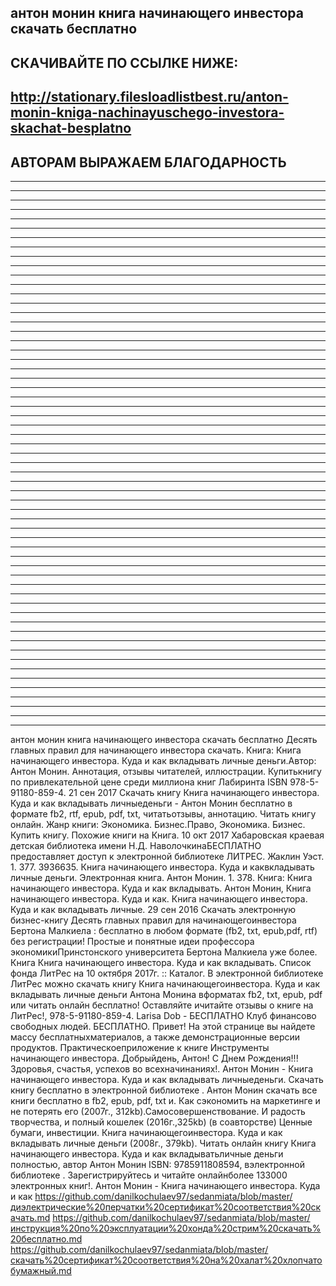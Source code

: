 антон монин книга начинающего инвестора скачать бесплатно
--------------------------------------------------
СКАЧИВАЙТЕ ПО ССЫЛКЕ НИЖЕ:
--------------------------------------------------
http://stationary.filesloadlistbest.ru/anton-monin-kniga-nachinayuschego-investora-skachat-besplatno
--------------------------------------------------
АВТОРАМ ВЫРАЖАЕМ БЛАГОДАРНОСТЬ
--------------------------------------------------
--------------------------------------------------
--------------------------------------------------
--------------------------------------------------
--------------------------------------------------
--------------------------------------------------
--------------------------------------------------
--------------------------------------------------
--------------------------------------------------
--------------------------------------------------
--------------------------------------------------
--------------------------------------------------
--------------------------------------------------
--------------------------------------------------
--------------------------------------------------
--------------------------------------------------
--------------------------------------------------
--------------------------------------------------
--------------------------------------------------
--------------------------------------------------
--------------------------------------------------
--------------------------------------------------
--------------------------------------------------
--------------------------------------------------
--------------------------------------------------
--------------------------------------------------
--------------------------------------------------
--------------------------------------------------
--------------------------------------------------
--------------------------------------------------
--------------------------------------------------
--------------------------------------------------
--------------------------------------------------
--------------------------------------------------
--------------------------------------------------
--------------------------------------------------
--------------------------------------------------
--------------------------------------------------
--------------------------------------------------
--------------------------------------------------
--------------------------------------------------
--------------------------------------------------
--------------------------------------------------
--------------------------------------------------
--------------------------------------------------
--------------------------------------------------
--------------------------------------------------
--------------------------------------------------
--------------------------------------------------
--------------------------------------------------
--------------------------------------------------
--------------------------------------------------
--------------------------------------------------
--------------------------------------------------
--------------------------------------------------
--------------------------------------------------
--------------------------------------------------
--------------------------------------------------
--------------------------------------------------
--------------------------------------------------
антон монин книга начинающего инвестора скачать бесплатно Десять главных правил для начинающего инвестора скачать. Книга: Книга начинающего инвестора. Куда и как вкладывать личные деньги.Автор: Антон Монин. Аннотация, отзывы читателей, иллюстрации. Купитькнигу по привлекательной цене среди миллиона книг Лабиринта  ISBN 978-5-91180-859-4. 21 сен 2017  Скачать книгу Книга начинающего инвестора. Куда и как вкладывать личныеденьги - Антон Монин бесплатно в формате fb2, rtf, epub, pdf, txt, читатьотзывы, аннотацию. Читать книгу онлайн. Жанр книги: Экономика. Бизнес.Право, Экономика. Бизнес. Купить книгу. Похожие книги на Книга. 10 окт 2017  Хабаровская краевая детская библиотека имени Н.Д. НаволочкинаБЕСПЛАТНО предоставляет доступ к электронной библиотеке ЛИТРЕС. Жаклин Уэст. 1. 377. 3936635. Книга начинающего инвестора. Куда и каквкладывать личные деньги. Электронная книга. Антон Монин. 1. 378. Книга: Книга начинающего инвестора. Куда и как вкладывать. Антон Монин, Книга начинающего инвестора. Куда и как. Книга начинающего инвестора. Куда и как вкладывать личные. 29 сен 2016  Скачать электронную бизнес-книгу Десять главных правил для начинающегоинвестора Бертона Малкиела : бесплатно в любом формате (fb2, txt, epub,pdf, rtf) без регистрации! Простые и понятные идеи профессора экономикиПринстонского университета Бертона Малкиела уже более. Книга Книга начинающего инвестора. Куда и как вкладывать. Список фонда ЛитРес на 10 октября 2017г. :: Каталог. В электронной библиотеке ЛитРес можно скачать книгу Книга начинающегоинвестора. Куда и как вкладывать личные деньги Антона Монина вформатах fb2, txt, epub, pdf или читать онлайн бесплатно! Оставляйте ичитайте отзывы о книге на ЛитРес!, 978-5-91180-859-4. Larisa Dob - БЕСПЛАТНО  Клуб финансово свободных людей. БЕСПЛАТНО. Привет! На этой странице вы найдете массу бесплатныхматериалов, а также демонстрационные версии продуктов.  Практическоеприложение к книге Инструменты начинающего инвестора.  Добрыйдень, Антон! С Днем Рождения!!! Здоровья, счастья, успехов во всехначинаниях!. Антон Монин - Книга начинающего инвестора. Куда и как вкладывать личныеденьги. Скачать книгу бесплатно в электронной библиотеке .
Антон Монин  скачать все книги бесплатно в fb2, epub, pdf, txt и. Как сэкономить на маркетинге и не потерять его (2007г., 312kb).Самосовершенствование. И радость творчества, и полный кошелек (2016г.,325kb) (в соавторстве) Ценные бумаги, инвестиции. Книга начинающегоинвестора. Куда и как вкладывать личные деньги (2008г., 379kb). Читать онлайн книгу Книга начинающего инвестора. Куда и как вкладыватьличные деньги полностью, автор Антон Монин ISBN: 9785911808594, вэлектронной библиотеке . Зарегистрируйтесь и читайте онлайнболее 133000 электронных книг!. Антон Монин - Книга начинающего инвестора. Куда и как
https://github.com/danilkochulaev97/sedanmiata/blob/master/диэлектрические%20перчатки%20сертификат%20соответствия%20скачать.md
https://github.com/danilkochulaev97/sedanmiata/blob/master/инструкция%20по%20эксплуатации%20хонда%20стрим%20скачать%20бесплатно.md
https://github.com/danilkochulaev97/sedanmiata/blob/master/скачать%20сертификат%20соответствия%20на%20халат%20хлопчатобумажный.md